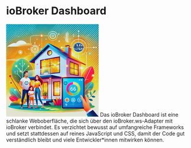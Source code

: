 # ioBroker Dashboard
![ioBroker Dashboard](doc/img/ioBrokerDashboard.png)
Das ioBroker Dashboard ist eine schlanke Weboberfläche, die sich über den ioBroker.ws-Adapter mit ioBroker verbindet. Es verzichtet bewusst auf umfangreiche Frameworks und setzt stattdessen auf reines JavaScript und CSS, damit der Code gut verständlich bleibt und viele Entwickler*innen mitwirken können.
